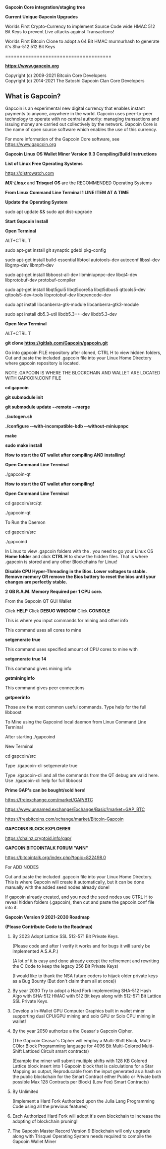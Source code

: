  **Gapcoin Core integration/staging tree**


**Current Unique Gapcoin Upgrades**

Worlds First Crypto-Currency to implement Source Code wide HMAC 512 Bit Keys to prevent Live attacks against Transactions!

Worlds First Bitcoin Clone to adopt a 64 Bit HMAC murmurhash to generate it's Sha-512 512 Bit Keys


=====================================

**https://www.gapcoin.org**


Copyright (c) 2009-2021 Bitcoin Core Developers
<br>
Copyright (c) 2014-2021 The Satoshi Gapcoin Clan Core Developers

**What is Gapcoin?**
----------------

Gapcoin is an experimental new digital currency that enables instant payments to
anyone, anywhere in the world. Gapcoin uses peer-to-peer technology to operate
with no central authority: managing transactions and issuing money are carried
out collectively by the network. Gapcoin Core is the name of open source
software which enables the use of this currency.

For more information of the Gapcoin Core software, see https://www.gapcoin.org




**Gapcoin Linux OS Wallet Miner Version 9.3 Compiling/Build Instructions**



**List of Linux Free Operating Systems**

https://distrowatch.com


_**MX-Linux**_ and **Trisquel OS** are the RECOMMENDED Operating Systems





**From Linux Command Line Terminal 1 LINE ITEM AT A TIME**





**Update the Operating System**

sudo apt update && sudo apt dist-upgrade


**Start Gapcoin Install**

**Open Terminal**

ALT+CTRL T 



sudo apt-get install git synaptic gdebi pkg-config

sudo apt-get install build-essential libtool autotools-dev autoconf libssl-dev libgmp-dev libmpfr-dev

sudo apt-get install libboost-all-dev libminiupnpc-dev libqt4-dev libprotobuf-dev protobuf-compiler

sudo apt-get install libqt5gui5 libqt5core5a libqt5dbus5 qttools5-dev qttools5-dev-tools libprotobuf-dev libqrencode-dev

sudo apt install libcanberra-gtk-module libcanberra-gtk3-module

sudo apt install db5.3-util libdb5.3++-dev libdb5.3-dev



**Open New Terminal**

ALT+CTRL T 

**git clone https://gitlab.com/Gapcoin/gapcoin.git**



Go into gapcoin FILE repository after cloned, CTRL H to view hidden folders, Cut and paste the included 
.gapcoin file into your Linux Home Directory where gapcoin repository is located.

NOTE .GAPCOIN IS WHERE THE BLOCKCHAIN AND WALLET ARE LOCATED WITH GAPCOIN.CONF FILE

**cd gapcoin**

**git submodule init**

**git submodule update --remote --merge**

**./autogen.sh**

**./configure --with-incompatible-bdb --without-miniupnpc**

**make**

**sudo make install** 



**How to start the QT wallet after compiling AND installing!**
 
 **Open Command Line Terminal**

 ./gapcoin-qt


**How to start the QT wallet after compiling!**


**Open Command Line Terminal**

cd gapcoin/src/qt

./gapcoin-qt

To Run the Daemon 

cd gapcoin/src

./gapcoind



In Linux to view .gapcoin folders with the . you need to go your Linux OS **Home folder** and click **CTRL H** to show the hidden files.  That is where .gapcoin is stored and any other Blockchains for Linux!



**Disable CPU Hyper-Threading in the Bios.  Lower voltages to stable.  Remove memory OR remove the Bios battery to reset the bios until your changes are perfectly stable.**

**2 GB R.A.M. Memory Required per 1 CPU core.**





From the Gapcoin QT GUI Wallet

Click **HELP**
Click **DEBUG WINDOW**
Click **CONSOLE**

This is where you input commands for mining and other info

This command uses all cores to mine

**setgenerate true**

This command uses specified amount of CPU cores to mine with

**setgenerate true 14**

This command gives mining info

**getmininginfo**

This command gives peer connections

**getpeerinfo**

Those are the most common useful commands.  Type help for the full libboost



To Mine using the Gapcoind local daemon from Linux Command Line Terminal

After starting ./gapcoind

New Terminal

cd gapcoin/src 

Type
./gapcoin-cli setgenerate true 

Type ./gapcoin-cli and all the commands from the QT debug are valid here.  Use ./gapcoin-cli help for full libboost




**Prime GAP's can be bought/sold here!**

https://freiexchange.com/market/GAP/BTC

https://www.unnamed.exchange/Exchange/Basic?market=GAP_BTC

https://freebitcoins.com/xchange/market/Bitcoin-Gapcoin


**GAPCOINS BLOCK EXPLOERER**

https://chainz.cryptoid.info/gap/


**GAPCOIN BITCOINTALK FORUM "ANN"**

https://bitcointalk.org/index.php?topic=822498.0



For ADD NODES 

Cut and paste the included .gapcoin file into your Linux Home Directory.  This is where Gapcoin will create it automatically, but it can be done manually with the added seed nodes already done!

If gapcoin already created, and you need the seed nodes use CTRL H to reveal hidden folders (.gapcoin), then cut and paste the gapcoin.conf file into it.





**Gapcoin Version 9 2021-2030 Roadmap**

**(Please Contribute Code to the Roadmap)**


1)  By 2023 Adopt Lattice SSL 512-571 Bit Private Keys.  

    (Please code and after I verify it works and for bugs it will surely be implemented A.S.A.P.)

    (A lot of it is easy and done already except the refinement and rewriting the C Code to keep the legacy 256 Bit Private Keys)

    (I would like to thank the NSA future coders to hijack older private keys as a Bug Bounty (But don't claim them all at once))


2)  By year 2030 Try to adopt a Hard Fork implementing SHA-512 Hash Algo with SHA-512 HMAC with 512 Bit keys along with 512-571 Bit Lattice SSL Private Keys.


3)  Develop a In-Wallet GPU Computer Graphics built in wallet miner supporting dual CPU/GPU mining and solo GPU or Solo CPU mining in wallet!

4)  By the year 2050 authorize a the Ceasar's Gapcoin Cipher.

    (The Gapcoin Ceasar's Cipher will employ a Multi-Shift Block, Multi-COlor Block Programming language for 4096 Bit Multi-Colored Multi-Shift Latticed Circuit smart contracts)

    (Example the miner will submit multiple shifts with 128 KB Colored Lattice block insert into 1 Gapcoin block that is calculations for a Star Mapping as output, Reproducable from the input generated as a hash on the public blockchain for the Smart Contract either Public or Private both possible Max 128 Contracts per Block) (Low Fee) Smart Contracts)

5)  By Unlimited 

    (Implement a Hard Fork Authorized upon the Julia Lang Programming Code using all the previous features)


6)  Each Authorized Hard Fork will adopt it's own blockchain to increase the adopting of blockchain pruning!


7)  The Gapcoin Master Record Version 9 Blockchain will only upgrade along with Trisquel Operating System needs required to compile the Gapcoin Wallet Miner
